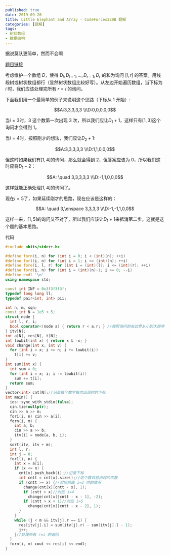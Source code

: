 ```yaml
---
published: true
date: 2019-09-26
title: Little Elephant and Array - CodeForces220B 题解
categories: [题解]
tags: 
- 树状数组
- 数据结构
---
```


据说莫队更简单，然而不会啊



[题目链接](https://vjudge.net/problem/CodeForces-220B)

考虑维护一个数组 $D$，使得 $D_l,D_{l+1},\dots,D_{r-1},D_r$ 的和为询问 $[l,r]$ 的答案。用线段树或树状数组都行（显然树状数组比较好写）。从左边开始遍历数组，当下标为 $i$ 时，我们应该处理完所有 $r=i$ 的询问。

下面我们用一个最简单的例子来说明这个思路（下标从 1 开始）:

$$A:3,3,3,3,3 
\\\D:0,0,0,0,0$$

当$i=3$时，3 这个数第一次出现 3 次，所以我们应让$D_1+1$，这样只有$[1,3]$这个询问才会得到 1。

当$i=4$时，按照刚才的想法，我们应让$D_2+1$:

$$A:3,3,3,3,3 
\\\D:1,1,0,0,0$$

但这时如果我们有$[1,4]$的询问，那么就会得到 2，但答案应该为 0，所以我们这时应将$D_1-2$：

$$A: \quad 3,3,3,3,3 
\\\D:-1,1,0,0,0$$

这样就能正确处理$[1,4]$的询问了。

现在$i=5$了，如果延续刚才的思路，现在应该是这样的：

$$A: \quad 3,\enspace 3,3,3,3 
\\\D:-1,-1,1,0,0$$

这样一来，$[1,5]$的询问又不对了，所以我们应该让$D_1+1$来抵消第二步。这就是这个题的基本思路。

代码

```cpp
#include <bits/stdc++.h>

#define forn(i, n) for (int i = 0; i < (int)(n); ++i)
#define for1(i, n) for (int i = 1; i <= (int)(n); ++i)
#define fore(i, l, r) for (int i = (int)(l); i <= (int)(r); ++i)
#define ford(i, n) for (int i = (int)(n)-1; i >= 0; --i)
#define endl '\n'
using namespace std;

const int INF = 0x3f3f3f3f;
typedef long long ll;
typedef pair<int, int> pii;

int n, m, sqn;
const int N = 1e5 + 5;
struct node {
  int l, r, i;
  bool operator<(node a) { return r < a.r; } //按照询问的右边界从小到大排序
} itv[N];
int a[N], res[N], t[N];
int lowbit(int x) { return x & -x; }
void change(int x, int v) {
  for (int i = x; i <= n; i += lowbit(i))
    t[i] += v;
}
int sum(int x) {
  int sum = 0;
  for (int i = x; i; i -= lowbit(i))
    sum += t[i];
  return sum;
}
vector<int> cnt[N];//记录每个数字每次出现时的下标
int main() {
  ios::sync_with_stdio(false);
  cin.tie(nullptr);
  cin >> n >> m;
  for1(i, n) cin >> a[i];
  forn(i, m) {
    int a, b;
    cin >> a >> b;
    itv[i] = node{a, b, i};
  }
  sort(itv, itv + m);
  int l, r;
  int j = 0;
  for1(i, n) {
    int x = a[i];
    if (x <= n) {
      cnt[x].push_back(i);//记录下标
      int cntt = cnt[x].size();//这个数目前出现的次数
      if (cntt >= x) {//对应前面 i=3 时的情况
        change(cnt[x][cntt - x], 1);
        if (cntt > x)//对应 i=4
          change(cnt[x][cntt - x - 1], -2);
        if (cntt > x + 1)//对应 i=5
          change(cnt[x][cntt - x - 2], 1);
      }
    }
    while (j < m && itv[j].r == i) {
      res[itv[j].i] = sum(itv[j].r) - sum(itv[j].l - 1);
      j++;
    }//处理所有 r=i 的询问
  }
  forn(i, m) cout << res[i] << endl;
}
```
